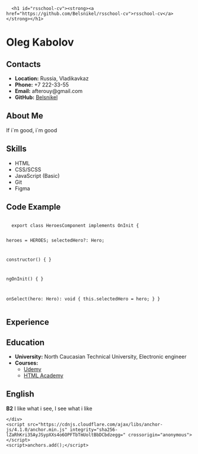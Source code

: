 
<!DOCTYPE html>
<html lang="en-US">
  <head>
    <meta charset="UTF-8">
    <meta http-equiv="X-UA-Compatible" content="IE=edge">
    <meta name="viewport" content="width=device-width, initial-scale=1">

<title>rsschool-cv</title>
<meta name="generator" content="Jekyll v3.9.0" />
<meta property="og:title" content="rsschool-cv" />
<meta property="og:locale" content="en_US" />
<link rel="canonical" href="https://github.com/Belsnikel/rsschool-cv" />
<meta property="og:url" content="https://github.com/Belsnikel/rsschool-cv" />
<meta property="og:site_name" content="rsschool-cv" />
<meta name="twitter:card" content="summary" />
<meta property="twitter:title" content="rsschool-cv" />

<!-- End Jekyll SEO tag -->

  </head>
  <body>
    <div class="container-lg px-3 my-5 markdown-body">
      

      <h1 id="rsschool-cv"><strong><a href="https://github.com/Belsnikel/rsschool-cv">rsschool-cv</a></strong></h1>

<h1 id="andrei-kryvetski"><strong>Oleg Kabolov</strong></h1>

<h2 id="contacts"><strong>Contacts</strong></h2>
<ul>
  <li><strong>Location:</strong> Russia, Vladikavkaz</li>
  <li><strong>Phone:</strong> +7 222-33-55</li>
  <li><strong>Email:</strong> afterouy@gmail.com</li>
  <li><strong>GitHub:</strong> <a href="https://github.com/Belsnikel">Belsnikel</a></li>
</ul>

<h2 id="about-me"><strong>About Me</strong></h2>
<p>If i`m good, i`m good<br /></p>

<h2 id="skills"><strong>Skills</strong></h2>
<ul>
  <li>HTML</li>
  <li>CSS/SCSS</li>
  <li>JavaScript (Basic)</li>
  <li>Git</li>
  <li>Figma</li>
</ul>

<h2 id="code-example"><strong>Code Example</strong></h2>
<div class="language-plaintext highlighter-rouge"><div class="highlight"><pre class="highlight"><code>
  export class HeroesComponent implements OnInit {

  heroes = HEROES;
  selectedHero?: Hero;

  constructor() { }

  ngOnInit() {
  }

  onSelect(hero: Hero): void {
    this.selectedHero = hero;
  }
}
</code></pre></div></div>

<h2 id="experience"><strong>Experience</strong></h2>

<h2 id="education"><strong>Education</strong></h2>
<ul>
  <li><strong>University:</strong> North Caucasian Technical University, Electronic engineer</li>
  <li><strong>Courses:</strong>
    <ul>
      <li><a href="https://www.youtube.com/channel/UCcabW7890RKJzL968QWEykA">Udemy</a></li>
      <li><a href="https://www.htmlacademy.ru">HTML Academy</a></li>
    </ul>
  </li>
</ul>

<h2 id="english"><strong>English</strong></h2>
<p><strong>B2</strong> I like what i see, I see what i like</p>



      
    </div>
    <script src="https://cdnjs.cloudflare.com/ajax/libs/anchor-js/4.1.0/anchor.min.js" integrity="sha256-lZaRhKri35AyJSypXXs4o6OPFTbTmUoltBbDCbdzegg=" crossorigin="anonymous"></script>
    <script>anchors.add();</script>
    
  </body>
</html>
